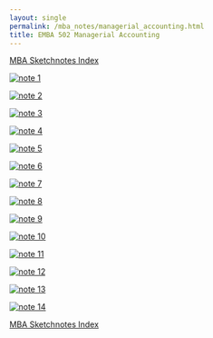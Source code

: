 ```yaml
---
layout: single
permalink: /mba_notes/managerial_accounting.html
title: EMBA 502 Managerial Accounting
---
```

[MBA Sketchnotes Index][index]

[![note 1][note_1]][note_1]

[![note 2][note_2]][note_2]

[![note 3][note_3]][note_3]

[![note 4][note_4]][note_4]

[![note 5][note_5]][note_5]

[![note 6][note_6]][note_6]

[![note 7][note_7]][note_7]

[![note 8][note_8]][note_8]

[![note 9][note_9]][note_9]

[![note 10][note_10]][note_10]

[![note 11][note_11]][note_11]

[![note 12][note_12]][note_12]

[![note 13][note_13]][note_13]

[![note 14][note_14]][note_14]

[MBA Sketchnotes Index][index]

[index]: /mba_notes/
[note_1]: /images/mba_sketchnotes/emba_502_managerial_accounting/note_1.png
[note_2]: /images/mba_sketchnotes/emba_502_managerial_accounting/note_2.png
[note_3]: /images/mba_sketchnotes/emba_502_managerial_accounting/note_3.png
[note_4]: /images/mba_sketchnotes/emba_502_managerial_accounting/note_4.png
[note_5]: /images/mba_sketchnotes/emba_502_managerial_accounting/note_5.png
[note_6]: /images/mba_sketchnotes/emba_502_managerial_accounting/note_6.png
[note_7]: /images/mba_sketchnotes/emba_502_managerial_accounting/note_7.png
[note_8]: /images/mba_sketchnotes/emba_502_managerial_accounting/note_8.png
[note_9]: /images/mba_sketchnotes/emba_502_managerial_accounting/note_9.png
[note_10]: /images/mba_sketchnotes/emba_502_managerial_accounting/note_10.png
[note_11]: /images/mba_sketchnotes/emba_502_managerial_accounting/note_11.png
[note_12]: /images/mba_sketchnotes/emba_502_managerial_accounting/note_12.png
[note_13]: /images/mba_sketchnotes/emba_502_managerial_accounting/note_13.png
[note_14]: /images/mba_sketchnotes/emba_502_managerial_accounting/note_14.png
